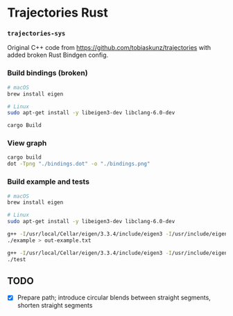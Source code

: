 # Trajectories Rust

### `trajectories-sys`

Original C++ code from <https://github.com/tobiaskunz/trajectories> with added broken Rust Bindgen config.

### Build bindings (broken)

```bash
# macOS
brew install eigen

# Linux
sudo apt-get install -y libeigen3-dev libclang-6.0-dev

cargo Build
```

### View graph

```bash
cargo build
dot -Tpng "./bindings.dot" -o "./bindings.png"
```

### Build example and tests

```bash
# macOS
brew install eigen

# Linux
sudo apt-get install -y libeigen3-dev libclang-6.0-dev

g++ -I/usr/local/Cellar/eigen/3.3.4/include/eigen3 -I/usr/include/eigen3 Example.cpp Trajectory.cpp Path.cpp -o example -O3
./example > out-example.txt

g++ -I/usr/local/Cellar/eigen/3.3.4/include/eigen3 -I/usr/include/eigen3 Test.cpp Trajectory.cpp Path.cpp -o test -O3
./test
```

## TODO

* [x] Prepare path; introduce circular blends between straight segments, shorten straight segments